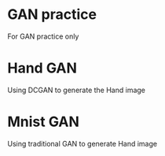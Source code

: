 # GAN practice
For GAN practice only

# Hand GAN
Using DCGAN to generate the Hand image

# Mnist GAN
Using traditional GAN to generate Hand image